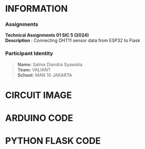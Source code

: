 # INFORMATION
### Assignments
**Technical Assignments 01 SIC 5 (2024)**<br>
**Description** : Connecting DHT11 sensor data from ESP32 to Flask
### Participant Identity
> **Name:** Salma Diandra Syawalia<br>
> **Team:** VALIANT<br>
> **School:** MAN 10 JAKARTA

# CIRCUIT IMAGE

# ARDUINO CODE

# PYTHON FLASK CODE
